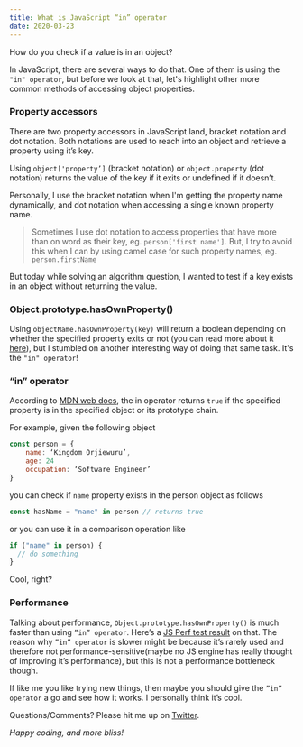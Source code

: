 ```yaml
---
title: What is JavaScript “in” operator
date: 2020-03-23
---
```


How do you check if a value is in an object?

In JavaScript, there are several ways to do that. One of them is using the `"in" operator`, but before we look at that, let's highlight other more common methods of accessing object properties.

### Property accessors

There are two property accessors in JavaScript land, bracket notation and dot notation. Both notations are used to reach into an object and retrieve a property using it’s key.

Using `object['property’]` (bracket notation) or `object.property` (dot notation) returns the value of the key if it exits or undefined if it doesn’t.

Personally, I use the bracket notation when I'm getting the property name dynamically, and dot notation when accessing a single known property name.

> Sometimes I use dot notation to access properties that have more than on word as their key, eg. `person['first name']`. But, I try to avoid this when I can by using camel case for such property names, eg. `person.firstName`

But today while solving an algorithm question, I wanted to test if a key exists in an object without returning the value.

### Object.prototype.hasOwnProperty()

Using `objectName.hasOwnProperty(key)` will return a boolean depending on whether the specified property exits or not (you can read more about it [here](https://developer.mozilla.org/en-US/docs/Web/JavaScript/Reference/Global_Objects/Object/hasOwnProperty)), but I stumbled on another interesting way of doing that same task. It's the `"in" operator`!

### “in” operator

According to [MDN web docs](https://developer.mozilla.org/en-US/docs/Web/JavaScript/Reference/Operators/in), the in operator returns `true` if the specified property is in the specified object or its prototype chain.

For example, given the following object

```js
const person = {
	name: ‘Kingdom Orjiewuru’,
	age: 24
	occupation: ‘Software Engineer’
}
```

you can check if `name` property exists in the person object as follows

```js
const hasName = "name" in person // returns true
```

or you can use it in a comparison operation like

```js
if ("name" in person) {
  // do something
}
```

Cool, right?

### Performance

Talking about performance, `Object.prototype.hasOwnProperty()` is much faster than using `”in” operator`. Here’s a [JS Perf test result](https://jsperf.com/object-return-property-or-null/3) on that.
The reason why `”in” operator` is slower might be because it’s rarely used and therefore not performance-sensitive(maybe no JS engine has really thought of improving it’s performance), but this is not a performance bottleneck though.

If like me you like trying new things, then maybe you should give the `”in” operator` a go and see how it works. I personally think it’s cool.

Questions/Comments? Please hit me up on [Twitter](https://twitter.com/kingisaac95).

_Happy coding, and more bliss!_
